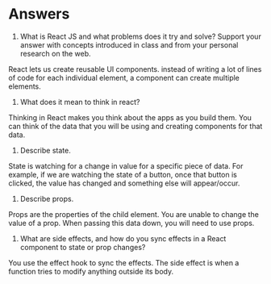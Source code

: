 # Answers

1. What is React JS and what problems does it try and solve? Support your answer with concepts introduced in class and from your personal research on the web.

React lets us create reusable UI components. instead of writing a lot of lines of code for each individual element, a component can create multiple elements.

1. What does it mean to think in react?

Thinking in React makes you think about the apps as you build them. You can think of the data that you will be using and creating components for that data.

1. Describe state.

State is watching for a change in value for a specific piece of data. For example, if we are watching the state of a button, once that button is clicked, the value has changed and something else will appear/occur.

1. Describe props.

Props are the properties of the child element. You are unable to change the value of a prop. When passing this data down, you will need to use props.

1. What are side effects, and how do you sync effects in a React component to state or prop changes?

You use the effect hook to sync the effects. The side effect is when a function tries to modify anything outside its body.
